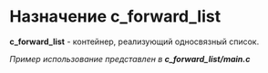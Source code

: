 # Назначение c_forward_list
**c_forward_list** - контейнер, реализующий односвязный список.

*Пример использование представлен в* ***c_forward_list/main.c***
